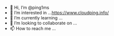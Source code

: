 - 👋 Hi, I’m @ping1ms
- 👀 I’m interested in ...https://www.cloudping.info/
- 🌱 I’m currently learning ...
- 💞️ I’m looking to collaborate on ...
- 📫 How to reach me ...

<!---
ping1ms/ping1ms is a ✨ special ✨ repository because its `README.md` (this file) appears on your GitHub profile.
You can click the Preview link to take a look at your changes.
--->
